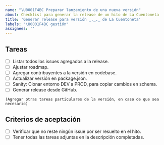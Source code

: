 ```yaml
---
name: "\U0001F4BC Preparar lanzamiento de una nueva versión"
about: Checklist para generar la release de un hito de La Cuentoneta
title: 'Generar release para versión _._._ de La Cuentoneta'
labels: "\U0001F4BC gestión"
assignees: ''
---
```


## Tareas

- [ ] Listar todos los issues agregados a la release.
- [ ] Ajustar roadmap.
- [ ] Agregar contribuyentes a la versión en codebase.
- [ ] Actualizar versión en package.json.
- [ ] Sanity: Clonar entorno DEV a PROD, para copiar cambios en schema.
- [ ] Generar release desde GitHub.

`(Agregar otras tareas particulares de la versión, en caso de que sea necesario)`

## Criterios de aceptación

- [ ] Verificar que no reste ningún issue por ser resuelto en el hito.
- [ ] Tener todas las tareas adjuntas en la descripción completadas.
